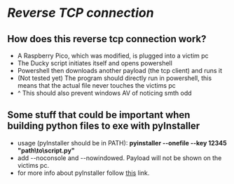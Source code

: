 # *Reverse TCP connection*

## How does this reverse tcp connection work?
- A Raspberry Pico, which was modified, is plugged into a victim pc
- The Ducky script initiates itself and opens powershell
- Powershell then downloads another payload (the tcp client) and runs it
- (Not tested yet) The program should directly run in powershell, this means that the actual file never touches the victims pc
- ^ This should also prevent windows AV of noticing smth odd

## Some stuff that could be important when building python files to exe with pyInstaller
- usage (pyInstaller should be in PATH): **pyinstaller --onefile --key 12345 "path\to\script.py"**
- add --noconsole and --nowindowed. Payload will not be shown on the victims pc. 
- for more info about pyInstaller follow [this]("https://pyinstaller.org/en/stable/usage.html") link.

